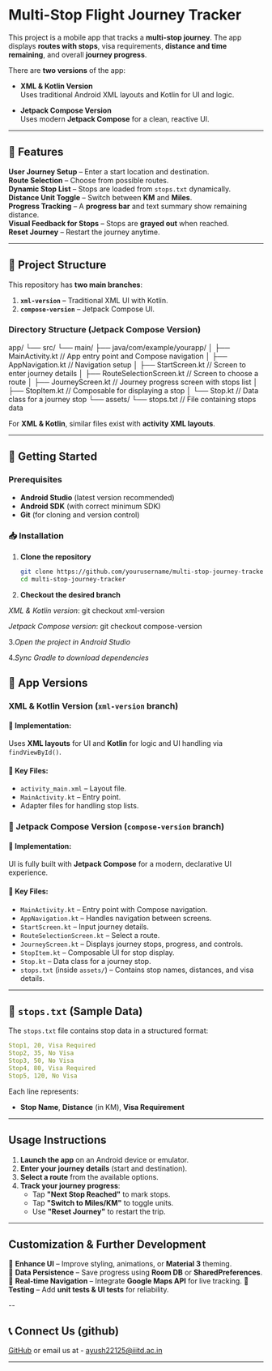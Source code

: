 # Multi-Stop Flight Journey Tracker

This project is a mobile app that tracks a **multi-stop journey**. The app displays **routes with stops**, visa requirements, **distance and time remaining**, and overall **journey progress**. 

There are **two versions** of the app:

- **XML & Kotlin Version**  
  Uses traditional Android XML layouts and Kotlin for UI and logic.
  
- **Jetpack Compose Version**  
  Uses modern **Jetpack Compose** for a clean, reactive UI.

---

## 🚀 Features

 **User Journey Setup** – Enter a start location and destination.  
 **Route Selection** – Choose from possible routes.  
 **Dynamic Stop List** – Stops are loaded from `stops.txt` dynamically.  
 **Distance Unit Toggle** – Switch between **KM** and **Miles**.  
 **Progress Tracking** – A **progress bar** and text summary show remaining distance.  
 **Visual Feedback for Stops** – Stops are **grayed out** when reached.  
 **Reset Journey** – Restart the journey anytime.  

---

## 📂 Project Structure

This repository has **two main branches**:

1. **`xml-version`** – Traditional XML UI with Kotlin.  
2. **`compose-version`** – Jetpack Compose UI.  

###  Directory Structure (Jetpack Compose Version)
app/
└── src/
    └── main/
        ├── java/com/example/yourapp/
        │   ├── MainActivity.kt         // App entry point and Compose navigation
        │   ├── AppNavigation.kt        // Navigation setup
        │   ├── StartScreen.kt          // Screen to enter journey details
        │   ├── RouteSelectionScreen.kt // Screen to choose a route
        │   ├── JourneyScreen.kt        // Journey progress screen with stops list
        │   ├── StopItem.kt             // Composable for displaying a stop
        │   └── Stop.kt                 // Data class for a journey stop
        └── assets/
            └── stops.txt               // File containing stops data

For **XML & Kotlin**, similar files exist with **activity XML layouts**.

---

## 🔧 Getting Started

###  Prerequisites

- **Android Studio** (latest version recommended)
- **Android SDK** (with correct minimum SDK)
- **Git** (for cloning and version control)

### 📥 Installation

1. **Clone the repository**
   ```sh
   git clone https://github.com/yourusername/multi-stop-journey-tracker.git
   cd multi-stop-journey-tracker
2. **Checkout the desired branch**

*XML & Kotlin version*:
git checkout xml-version

*Jetpack Compose version*:
git checkout compose-version

3.*Open the project in Android Studio*

4.*Sync Gradle to download dependencies*


## 🌟 App Versions

###  XML & Kotlin Version (`xml-version` branch)

#### 🔹 Implementation:
Uses **XML layouts** for UI and **Kotlin** for logic and UI handling via `findViewById()`.

#### 🔹 Key Files:
- `activity_main.xml` – Layout file.
- `MainActivity.kt` – Entry point.
- Adapter files for handling stop lists.

### 🎨 Jetpack Compose Version (`compose-version` branch)

#### 🔹 Implementation:
UI is fully built with **Jetpack Compose** for a modern, declarative UI experience.

#### 🔹 Key Files:
- `MainActivity.kt` – Entry point with Compose navigation.
- `AppNavigation.kt` – Handles navigation between screens.
- `StartScreen.kt` – Input journey details.
- `RouteSelectionScreen.kt` – Select a route.
- `JourneyScreen.kt` – Displays journey stops, progress, and controls.
- `StopItem.kt` – Composable UI for stop display.
- `Stop.kt` – Data class for a journey stop.
- `stops.txt` (inside `assets/`) – Contains stop names, distances, and visa details.

---

## 🌟 `stops.txt` (Sample Data)

The `stops.txt` file contains stop data in a structured format:

```yaml
Stop1, 20, Visa Required
Stop2, 35, No Visa
Stop3, 50, No Visa
Stop4, 80, Visa Required
Stop5, 120, No Visa
```

Each line represents:
- **Stop Name**, **Distance** (in KM), **Visa Requirement**

---

##  Usage Instructions

1. **Launch the app** on an Android device or emulator.
2. **Enter your journey details** (start and destination).
3. **Select a route** from the available options.
4. **Track your journey progress**:
   - Tap **"Next Stop Reached"** to mark stops.
   - Tap **"Switch to Miles/KM"** to toggle units.
   - Use **"Reset Journey"** to restart the trip.

---

##  Customization & Further Development

🔹 **Enhance UI** – Improve styling, animations, or **Material 3** theming.  
🔹 **Data Persistence** – Save progress using **Room DB** or **SharedPreferences**.  
🔹 **Real-time Navigation** – Integrate **Google Maps API** for live tracking. 
🔹 **Testing** – Add **unit tests & UI tests** for reliability.  

--

## 📞 Connect Us (github) 

[GitHub](#) 
or email us at - ayush22125@iiitd.ac.in

---




